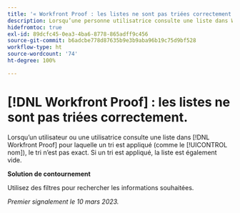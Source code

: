 ```yaml
---
title: '« Workfront Proof : les listes ne sont pas triées correctement. »'
description: Lorsqu’une personne utilisatrice consulte une liste dans Workfront Proof pour laquelle un tri est appliqué (comme le nom), le tri n’est pas exact.
hidefromtoc: true
exl-id: 89dcfc45-0ea3-4ba6-8778-865adff9c456
source-git-commit: b6adcbe778d87635b9e3b9aba96b19c75d9bf528
workflow-type: ht
source-wordcount: '74'
ht-degree: 100%

---
```


# [!DNL Workfront Proof] : les listes ne sont pas triées correctement.

<!--Won't fix, valid issue-->

Lorsqu’un utilisateur ou une utilisatrice consulte une liste dans [!DNL Workfront Proof] pour laquelle un tri est appliqué (comme le [!UICONTROL nom]), le tri n’est pas exact. Si un tri est appliqué, la liste est également vide.

**Solution de contournement**

Utilisez des filtres pour rechercher les informations souhaitées.

_Premier signalement le 10 mars 2023._
